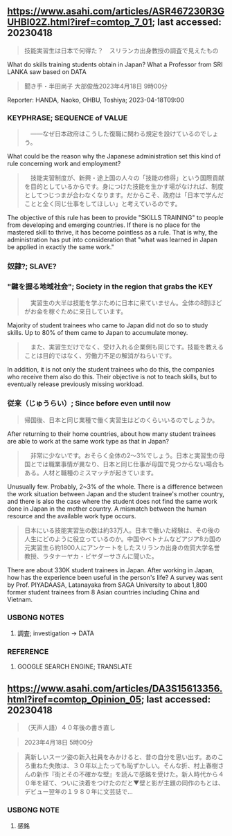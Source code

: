 ## https://www.asahi.com/articles/ASR467230R3GUHBI02Z.html?iref=comtop_7_01; last accessed: 20230418

> 技能実習生は日本で何得た？　スリランカ出身教授の調査で見えたもの

What do skills training students obtain in Japan? What a Professor from SRI LANKA saw based on DATA

> 聞き手・半田尚子 大部俊哉2023年4月18日 9時00分

Reporter: HANDA, Naoko, OHBU, Toshiya; 2023-04-18T09:00

### KEYPHRASE; SEQUENCE of VALUE

>　――なぜ日本政府はこうした復職に関わる規定を設けているのでしょう。

What could be the reason why the Japanese administration set this kind of rule concerning work and employment?

>　技能実習制度が、新興・途上国の人々の「技能の修得」という国際貢献を目的としているからです。身につけた技能を生かす場がなければ、制度としてつじつまが合わなくなります。だからこそ、政府は「日本で学んだことと全く同じ仕事をしてほしい」と考えているのです。

The objective of this rule has been to provide "SKILLS TRAINING" to people from developing and emerging countries. If there is no place for the mastered skill to thrive, it has become pointless as a rule. That is why, the administration has put into consideration that "what was learned in Japan be applied in exactly the same work."

### 奴隷?; SLAVE?

### "鍵を握る地域社会"; Society in the region that grabs the KEY

>　実習生の大半は技能を学ぶために日本に来ていません。全体の8割ほどがお金を稼ぐために来日しています。

Majority of student trainees who came to Japan did not do so to study skills. Up to 80% of them came to Japan to accumulate money.

>　また、実習生だけでなく、受け入れる企業側も同じです。技能を教えることは目的ではなく、労働力不足の解消がねらいです。

In addition, it is not only the student trainees who do this, the companies who receive them also do this. Their objective is not to teach skills, but to eventually release previously missing workload.

### 従来（じゅうらい）; Since before even until now

> 帰国後、日本と同じ業種で働く実習生はどのくらいいるのでしょうか。

After returning to their home countries, about how many student trainees are able to work at the same work type as that in Japan?

>　非常に少ないです。おそらく全体の2～3%でしょう。日本と実習生の母国とでは職業事情が異なり、日本と同じ仕事が母国で見つからない場合もある。人材と職種のミスマッチが起きています。

Unusually few. Probably, 2~3% of the whole. There is a difference between the work situation between Japan and the student trainee's mother country, and there is also  the case where the student does not find the same work done in Japan in the mother country. A mismatch between the human resource and the available work type occurs.

> 日本にいる技能実習生の数は約33万人。日本で働いた経験は、その後の人生にどのように役立っているのか。中国やベトナムなどアジア8カ国の元実習生ら約1800人にアンケートをしたスリランカ出身の佐賀大学名誉教授、ラタナーヤカ・ピヤダーサさんに聞いた。

There are about 330K student trainees in Japan. After working in Japan, how has the experience been useful in the person's life? A survey was sent by Prof. PIYADAASA, Latanayaka from SAGA University to about 1,800 former student trainees from 8 Asian countries including China and Vietnam.

### USBONG NOTES

1) 調査; investigation -> DATA

### REFERENCE

1) GOOGLE SEARCH ENGINE; TRANSLATE


## https://www.asahi.com/articles/DA3S15613356.html?iref=comtop_Opinion_05; last accessed: 20230418

> （天声人語）４０年後の書き直し

> 2023年4月18日 5時00分

> 真新しいスーツ姿の新入社員をみかけると、昔の自分を思い出す。あのころ重ねた失敗は、３０年以上たっても恥ずかしい。そんな折、村上春樹さんの新作『街とその不確かな壁』を読んで感銘を受けた。新人時代から４０年を経て、ついに決着をつけたのだと▼壁と影が主題の同作のもとは、デビュー翌年の１９８０年に文芸誌で…

### USBONG NOTE

1) 感銘

